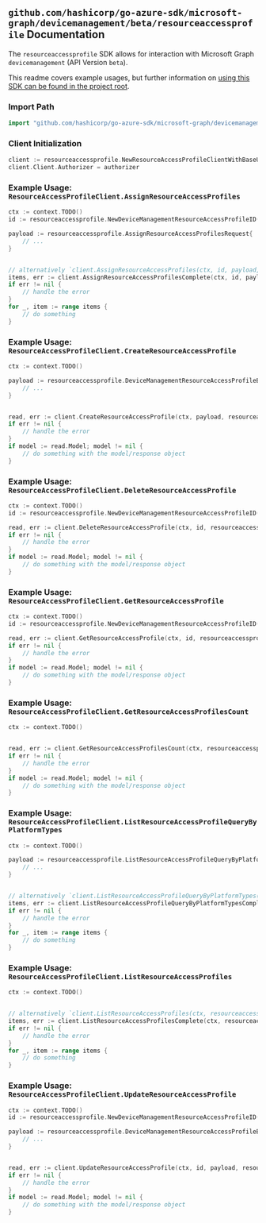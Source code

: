 
## `github.com/hashicorp/go-azure-sdk/microsoft-graph/devicemanagement/beta/resourceaccessprofile` Documentation

The `resourceaccessprofile` SDK allows for interaction with Microsoft Graph `devicemanagement` (API Version `beta`).

This readme covers example usages, but further information on [using this SDK can be found in the project root](https://github.com/hashicorp/go-azure-sdk/tree/main/docs).

### Import Path

```go
import "github.com/hashicorp/go-azure-sdk/microsoft-graph/devicemanagement/beta/resourceaccessprofile"
```


### Client Initialization

```go
client := resourceaccessprofile.NewResourceAccessProfileClientWithBaseURI("https://graph.microsoft.com")
client.Client.Authorizer = authorizer
```


### Example Usage: `ResourceAccessProfileClient.AssignResourceAccessProfiles`

```go
ctx := context.TODO()
id := resourceaccessprofile.NewDeviceManagementResourceAccessProfileID("deviceManagementResourceAccessProfileBaseId")

payload := resourceaccessprofile.AssignResourceAccessProfilesRequest{
	// ...
}


// alternatively `client.AssignResourceAccessProfiles(ctx, id, payload, resourceaccessprofile.DefaultAssignResourceAccessProfilesOperationOptions())` can be used to do batched pagination
items, err := client.AssignResourceAccessProfilesComplete(ctx, id, payload, resourceaccessprofile.DefaultAssignResourceAccessProfilesOperationOptions())
if err != nil {
	// handle the error
}
for _, item := range items {
	// do something
}
```


### Example Usage: `ResourceAccessProfileClient.CreateResourceAccessProfile`

```go
ctx := context.TODO()

payload := resourceaccessprofile.DeviceManagementResourceAccessProfileBase{
	// ...
}


read, err := client.CreateResourceAccessProfile(ctx, payload, resourceaccessprofile.DefaultCreateResourceAccessProfileOperationOptions())
if err != nil {
	// handle the error
}
if model := read.Model; model != nil {
	// do something with the model/response object
}
```


### Example Usage: `ResourceAccessProfileClient.DeleteResourceAccessProfile`

```go
ctx := context.TODO()
id := resourceaccessprofile.NewDeviceManagementResourceAccessProfileID("deviceManagementResourceAccessProfileBaseId")

read, err := client.DeleteResourceAccessProfile(ctx, id, resourceaccessprofile.DefaultDeleteResourceAccessProfileOperationOptions())
if err != nil {
	// handle the error
}
if model := read.Model; model != nil {
	// do something with the model/response object
}
```


### Example Usage: `ResourceAccessProfileClient.GetResourceAccessProfile`

```go
ctx := context.TODO()
id := resourceaccessprofile.NewDeviceManagementResourceAccessProfileID("deviceManagementResourceAccessProfileBaseId")

read, err := client.GetResourceAccessProfile(ctx, id, resourceaccessprofile.DefaultGetResourceAccessProfileOperationOptions())
if err != nil {
	// handle the error
}
if model := read.Model; model != nil {
	// do something with the model/response object
}
```


### Example Usage: `ResourceAccessProfileClient.GetResourceAccessProfilesCount`

```go
ctx := context.TODO()


read, err := client.GetResourceAccessProfilesCount(ctx, resourceaccessprofile.DefaultGetResourceAccessProfilesCountOperationOptions())
if err != nil {
	// handle the error
}
if model := read.Model; model != nil {
	// do something with the model/response object
}
```


### Example Usage: `ResourceAccessProfileClient.ListResourceAccessProfileQueryByPlatformTypes`

```go
ctx := context.TODO()

payload := resourceaccessprofile.ListResourceAccessProfileQueryByPlatformTypesRequest{
	// ...
}


// alternatively `client.ListResourceAccessProfileQueryByPlatformTypes(ctx, payload, resourceaccessprofile.DefaultListResourceAccessProfileQueryByPlatformTypesOperationOptions())` can be used to do batched pagination
items, err := client.ListResourceAccessProfileQueryByPlatformTypesComplete(ctx, payload, resourceaccessprofile.DefaultListResourceAccessProfileQueryByPlatformTypesOperationOptions())
if err != nil {
	// handle the error
}
for _, item := range items {
	// do something
}
```


### Example Usage: `ResourceAccessProfileClient.ListResourceAccessProfiles`

```go
ctx := context.TODO()


// alternatively `client.ListResourceAccessProfiles(ctx, resourceaccessprofile.DefaultListResourceAccessProfilesOperationOptions())` can be used to do batched pagination
items, err := client.ListResourceAccessProfilesComplete(ctx, resourceaccessprofile.DefaultListResourceAccessProfilesOperationOptions())
if err != nil {
	// handle the error
}
for _, item := range items {
	// do something
}
```


### Example Usage: `ResourceAccessProfileClient.UpdateResourceAccessProfile`

```go
ctx := context.TODO()
id := resourceaccessprofile.NewDeviceManagementResourceAccessProfileID("deviceManagementResourceAccessProfileBaseId")

payload := resourceaccessprofile.DeviceManagementResourceAccessProfileBase{
	// ...
}


read, err := client.UpdateResourceAccessProfile(ctx, id, payload, resourceaccessprofile.DefaultUpdateResourceAccessProfileOperationOptions())
if err != nil {
	// handle the error
}
if model := read.Model; model != nil {
	// do something with the model/response object
}
```
